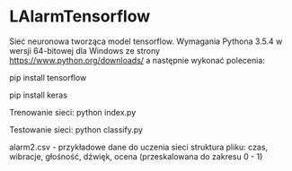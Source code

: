 # LAlarmTensorflow

Sieć neuronowa tworząca model tensorflow.
Wymagania Pythona 3.5.4 w wersji 64-bitowej dla Windows ze strony https://www.python.org/downloads/ a następnie wykonać polecenia:

pip install tensorflow

pip install keras

Trenowanie sieci: python index.py

Testowanie sieci: python classify.py

alarm2.csv - przykładowe dane do uczenia sieci struktura pliku: czas, wibracje, głośność, dźwięk, ocena (przeskalowana do zakresu 0 - 1)
